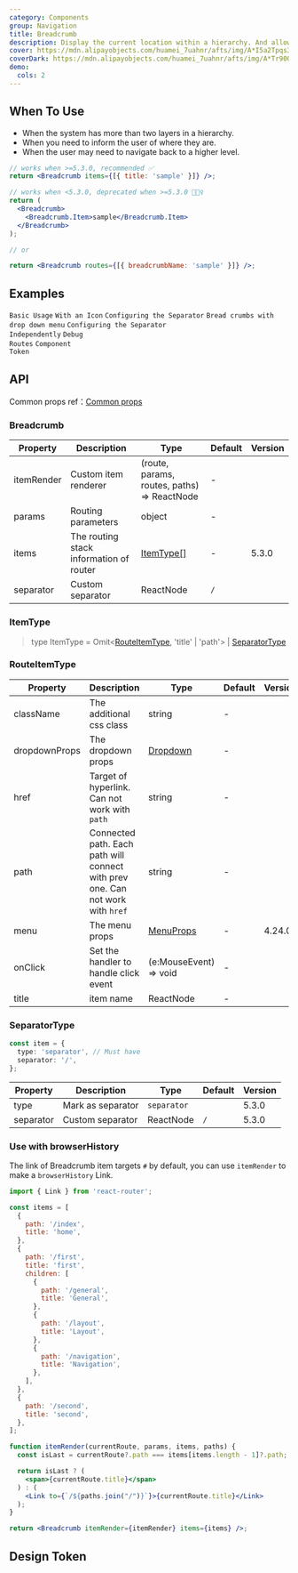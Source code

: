 ```yaml
---
category: Components
group: Navigation
title: Breadcrumb
description: Display the current location within a hierarchy. And allow going back to states higher up in the hierarchy.
cover: https://mdn.alipayobjects.com/huamei_7uahnr/afts/img/A*I5a2Tpqs3y0AAAAAAAAAAAAADrJ8AQ/original
coverDark: https://mdn.alipayobjects.com/huamei_7uahnr/afts/img/A*Tr90QKrE_LcAAAAAAAAAAAAADrJ8AQ/original
demo:
  cols: 2
---
```


## When To Use

- When the system has more than two layers in a hierarchy.
- When you need to inform the user of where they are.
- When the user may need to navigate back to a higher level.

```jsx
// works when >=5.3.0, recommended ✅
return <Breadcrumb items={[{ title: 'sample' }]} />;

// works when <5.3.0, deprecated when >=5.3.0 🙅🏻‍♀️
return (
  <Breadcrumb>
    <Breadcrumb.Item>sample</Breadcrumb.Item>
  </Breadcrumb>
);

// or

return <Breadcrumb routes={[{ breadcrumbName: 'sample' }]} />;
```

## Examples

<!-- prettier-ignore -->
<code src="./demo/basic.tsx">Basic Usage</code>
<code src="./demo/withIcon.tsx">With an Icon</code>
<code src="./demo/separator.tsx">Configuring the Separator</code>
<code src="./demo/overlay.tsx">Bread crumbs with drop down menu</code>
<code src="./demo/separator-component.tsx">Configuring the Separator Independently</code>
<code src="./demo/debug-routes.tsx">Debug Routes</code>
<code src="./demo/component-token.tsx" debug>Component Token</code>

## API

Common props ref：[Common props](/docs/react/common-props)

### Breadcrumb

| Property | Description | Type | Default | Version |
| --- | --- | --- | --- | --- |
| itemRender | Custom item renderer | (route, params, routes, paths) => ReactNode | - |  |
| params | Routing parameters | object | - |  |
| items | The routing stack information of router | [ItemType\[\]](#itemtype) | - | 5.3.0 |
| separator | Custom separator | ReactNode | `/` |  |

### ItemType

> type ItemType = Omit<[RouteItemType](#routeitemtype), 'title' | 'path'> | [SeparatorType](#separatortype)

### RouteItemType

| Property | Description | Type | Default | Version |
| --- | --- | --- | --- | --- |
| className | The additional css class | string | - |  |
| dropdownProps | The dropdown props | [Dropdown](/components/dropdown) | - |  |
| href | Target of hyperlink. Can not work with `path` | string | - |  |
| path | Connected path. Each path will connect with prev one. Can not work with `href` | string | - |  |
| menu | The menu props | [MenuProps](/components/menu/#api) | - | 4.24.0 |
| onClick | Set the handler to handle click event | (e:MouseEvent) => void | - |  |
| title | item name | ReactNode | - |  |

### SeparatorType

```ts
const item = {
  type: 'separator', // Must have
  separator: '/',
};
```

| Property  | Description       | Type        | Default | Version |
| --------- | ----------------- | ----------- | ------- | ------- |
| type      | Mark as separator | `separator` |         | 5.3.0   |
| separator | Custom separator  | ReactNode   | `/`     | 5.3.0   |

### Use with browserHistory

The link of Breadcrumb item targets `#` by default, you can use `itemRender` to make a `browserHistory` Link.

```jsx
import { Link } from 'react-router';

const items = [
  {
    path: '/index',
    title: 'home',
  },
  {
    path: '/first',
    title: 'first',
    children: [
      {
        path: '/general',
        title: 'General',
      },
      {
        path: '/layout',
        title: 'Layout',
      },
      {
        path: '/navigation',
        title: 'Navigation',
      },
    ],
  },
  {
    path: '/second',
    title: 'second',
  },
];

function itemRender(currentRoute, params, items, paths) {
  const isLast = currentRoute?.path === items[items.length - 1]?.path;

  return isLast ? (
    <span>{currentRoute.title}</span>
  ) : (
    <Link to={`/${paths.join("/")}`}>{currentRoute.title}</Link>
  );
}

return <Breadcrumb itemRender={itemRender} items={items} />;
```

## Design Token

<ComponentTokenTable component="Breadcrumb"></ComponentTokenTable>
